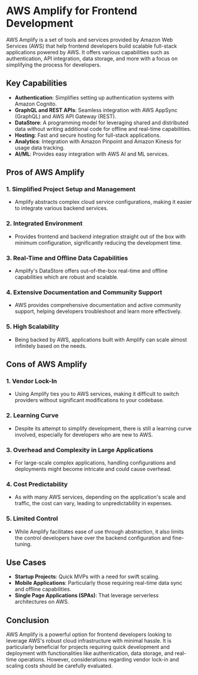 # AWS Amplify for Frontend Development

AWS Amplify is a set of tools and services provided by Amazon Web Services (AWS) that help frontend developers build scalable full-stack applications powered by AWS. It offers various capabilities such as authentication, API integration, data storage, and more with a focus on simplifying the process for developers.

## Key Capabilities

- **Authentication**: Simplifies setting up authentication systems with Amazon Cognito.
- **GraphQL and REST APIs**: Seamless integration with AWS AppSync (GraphQL) and AWS API Gateway (REST).
- **DataStore**: A programming model for leveraging shared and distributed data without writing additional code for offline and real-time capabilities.
- **Hosting**: Fast and secure hosting for full-stack applications.
- **Analytics**: Integration with Amazon Pinpoint and Amazon Kinesis for usage data tracking.
- **AI/ML**: Provides easy integration with AWS AI and ML services.

## Pros of AWS Amplify

### 1. Simplified Project Setup and Management

- Amplify abstracts complex cloud service configurations, making it easier to integrate various backend services.

### 2. Integrated Environment

- Provides frontend and backend integration straight out of the box with minimum configuration, significantly reducing the development time.

### 3. Real-Time and Offline Data Capabilities

- Amplify's DataStore offers out-of-the-box real-time and offline capabilities which are robust and scalable.

### 4. Extensive Documentation and Community Support

- AWS provides comprehensive documentation and active community support, helping developers troubleshoot and learn more effectively.

### 5. High Scalability

- Being backed by AWS, applications built with Amplify can scale almost infinitely based on the needs.

## Cons of AWS Amplify

### 1. Vendor Lock-In

- Using Amplify ties you to AWS services, making it difficult to switch providers without significant modifications to your codebase.

### 2. Learning Curve

- Despite its attempt to simplify development, there is still a learning curve involved, especially for developers who are new to AWS.

### 3. Overhead and Complexity in Large Applications

- For large-scale complex applications, handling configurations and deployments might become intricate and could cause overhead.

### 4. Cost Predictability

- As with many AWS services, depending on the application's scale and traffic, the cost can vary, leading to unpredictability in expenses.

### 5. Limited Control

- While Amplify facilitates ease of use through abstraction, it also limits the control developers have over the backend configuration and fine-tuning.

## Use Cases

- **Startup Projects**: Quick MVPs with a need for swift scaling.
- **Mobile Applications**: Particularly those requiring real-time data sync and offline capabilities.
- **Single Page Applications (SPAs)**: That leverage serverless architectures on AWS.

## Conclusion

AWS Amplify is a powerful option for frontend developers looking to leverage AWS's robust cloud infrastructure with minimal hassle. It is particularly beneficial for projects requiring quick development and deployment with functionalities like authentication, data storage, and real-time operations. However, considerations regarding vendor lock-in and scaling costs should be carefully evaluated.
